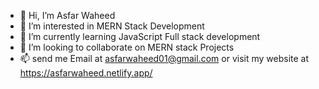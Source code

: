 - 👋 Hi, I’m Asfar Waheed
- 👀 I’m interested in MERN Stack Development
- 🌱 I’m currently learning JavaScript Full stack development
- 💞️ I’m looking to collaborate on MERN stack Projects
- 📫 send me Email at asfarwaheed01@gmail.com or visit my website at https://asfarwaheed.netlify.app/

<!---
asfarwaheed01/asfarwaheed01 is a ✨ special ✨ repository because its `README.md` (this file) appears on your GitHub profile.
You can click the Preview link to take a look at your changes.
--->
